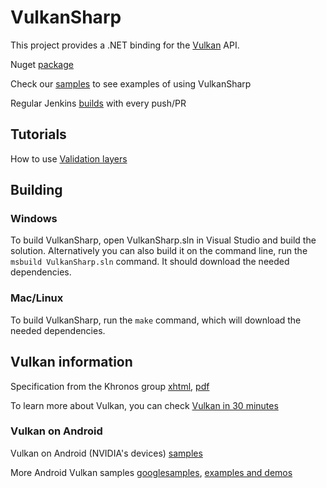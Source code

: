 # VulkanSharp

This project provides a .NET binding for the
[Vulkan](https://www.khronos.org/vulkan/) API.

Nuget [package](https://www.nuget.org/packages/VulkanSharp.Preview/)

Check our [samples](https://github.com/mono/VulkanSharp/tree/master/samples) to see examples of using VulkanSharp

Regular Jenkins [builds](https://jenkins.mono-project.com/view/All/job/VulkanSharp/) with every push/PR

## Tutorials

How to use [Validation layers](https://github.com/mono/VulkanSharp/blob/master/docs/development/ValidationLayers.md)

## Building

### Windows

To build VulkanSharp, open VulkanSharp.sln in Visual Studio and build the solution. Alternatively you can also build it on the command line, run the `msbuild VulkanSharp.sln` command. It should download the needed dependencies.

### Mac/Linux

To build VulkanSharp, run the `make` command, which will download
the needed dependencies.

## Vulkan information

Specification from the Khronos group
[xhtml](https://www.khronos.org/registry/vulkan/specs/1.0/xhtml/vkspec.html),
[pdf](https://www.khronos.org/registry/vulkan/specs/1.0/pdf/vkspec.pdf)

To learn more about Vulkan, you can check [Vulkan in 30
minutes](https://renderdoc.org/vulkan-in-30-minutes.html)

### Vulkan on Android

Vulkan on Android (NVIDIA's devices)
[samples](https://developer.nvidia.com/vulkan-android)

More Android Vulkan samples
[googlesamples](https://github.com/googlesamples/android-vulkan-tutorials),
[examples and demos](https://github.com/SaschaWillems/Vulkan)
